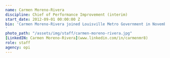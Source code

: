```yaml
---
name: Carmen Moreno-Rivera
discipline: Chief of Performance Improvement (interim)
start_date: 2012-09-01 00:00:00 Z
bio: 'Carmen Moreno-Rivera joined Louisville Metro Government in November 2017 as the Senior Process Consultant in OPI2. Prior to this role, Carmen worked for fourteen years as an engineer for UPS in its Small Package, Aircraft Maintenance, Flight Operations, and Safety and Compliance business segments. Carmen serves on the board of Louisville Girls Leadership and New Roots, Inc. and also volunteers with the KY STEM Collaborative and the Kentucky Science Center.  She graduated from the SOAR Leadership Program in 2014, is a 2016 Executive Leadership Council Strategic Pathway Fellow and a 2017 Adult Achiever at the YMCA of Greater Louisville. Carmen holds a Bachelor of Science degree in Aerospace Engineering from the University of Tennessee, Knoxville, a Master of Science in Management from Indiana Wesleyan University, a Master’s Certificate in Business Analytics, and a Six Sigma Green Belt Certification.
'
photo_path: "/assets/img/staff/carmen-moreno-rivera.jpg"
[LinkedIN: Carmen Moreno-Rivera](www.linkedin.com/in/carmenmr8)
role: staff
agency: opi
---
```

